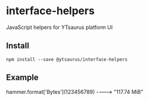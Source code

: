 # interface-helpers

JavaScript helpers for YTsaurus platform UI

## Install

`npm install --save @ytsaurus/interface-helpers`

## Example

hammer.format\['Bytes'\](123456789) ----> "117.74 MiB"
